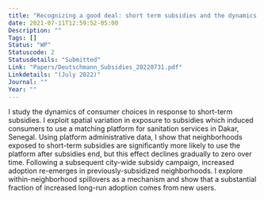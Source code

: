 ```yaml
---
title: "Recognizing a good deal: short term subsidies and the dynamics of consumer choices"
date: 2021-07-11T12:59:52-05:00
Description: ""
Tags: []
Status: "WP"
Statuscode: 2
Statusdetails: "Submitted"
Link: "Papers/Deutschmann_Subsidies_20220731.pdf"
Linkdetails: "(July 2022)"
Journal: ""
Year: ""
---
```


I study the dynamics of consumer choices in response to short-term subsidies. I exploit
spatial variation in exposure to subsidies which induced consumers to use a matching
platform for sanitation services in Dakar, Senegal. Using platform administrative data, I
show that neighborhoods exposed to short-term subsidies are significantly more likely
to use the platform after subsidies end, but this effect declines gradually to zero over
time. Following a subsequent city-wide subsidy campaign, increased adoption re-emerges in previously-subsidized neighborhoods. I explore within-neighborhood
spillovers as a mechanism and show that a substantial fraction of increased long-run
adoption comes from new users.
